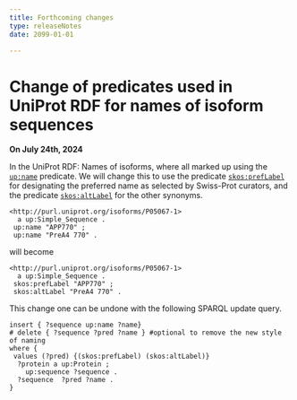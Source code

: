 ```yaml
---
title: Forthcoming changes
type: releaseNotes
date: 2099-01-01

---
```


# Change of predicates used in UniProt RDF for names of isoform sequences

**On July 24th, 2024**

In the UniProt RDF: Names of isoforms, where all marked up using the [`up:name`](http://purl.uniprot.org/core/name) predicate. We will change this to use the predicate [`skos:prefLabel`](http://www.w3.org/2004/02/skos/core#prefLabel) for designating the preferred name as selected by Swiss-Prot curators, and the predicate [`skos:altLabel`](http://www.w3.org/2004/02/skos/core#altLabel) for the other synonyms.

```turtle
<http://purl.uniprot.org/isoforms/P05067-1> 
  a up:Simple_Sequence .
 up:name "APP770" ;
 up:name "PreA4 770" .
```

will become

```turtle
<http://purl.uniprot.org/isoforms/P05067-1> 
  a up:Simple_Sequence .
 skos:prefLabel "APP770" ;
 skos:altLabel "PreA4 770" .
```

This change one can be undone with the following SPARQL update query.

```sparql
insert { ?sequence up:name ?name}
# delete { ?sequence ?pred ?name } #optional to remove the new style of naming
where { 
 values (?pred) {(skos:prefLabel) (skos:altLabel)}
  ?protein a up:Protein ;
    up:sequence ?sequence .
  ?sequence  ?pred ?name .
}
```

